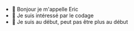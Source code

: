 - 👋 Bonjour je m'appelle Eric
- 👀 Je suis intéressé par le codage
- 🌱 Je suis au début, peut pas être plus au début 
<!---
ericnoiseux/ericnoiseux is a ✨ special ✨ repository because its `README.md` (this file) appears on your GitHub profile.
You can click the Preview link to take a look at your changes.
--->
